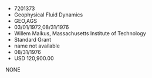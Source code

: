 * 7201373
* Geophysical Fluid Dynamics
* GEO,AGS
* 03/01/1972,08/31/1976
* Willem Malkus, Massachusetts Institute of Technology
* Standard Grant
*   name not available
* 08/31/1976
* USD 120,900.00

NONE